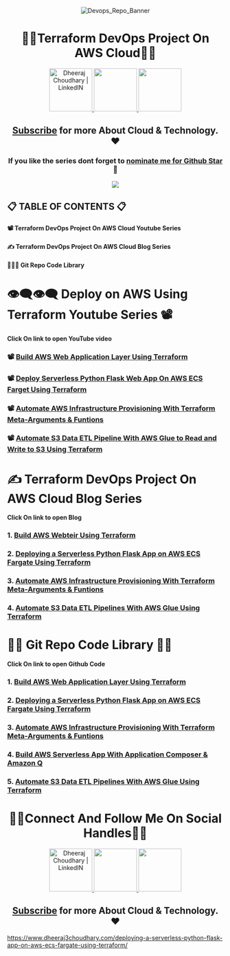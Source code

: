 <div align="center">

![Devops_Repo_Banner](https://github.com/dheeraj3choudhary/Terraform-And-AWS-Devops-Project/assets/88716270/88316e61-c4e3-4c05-843e-7c30cad4952f)

# 👨‍💻Terraform DevOps Project On AWS Cloud👨‍💻

<a href="https://www.linkedin.com/in/dheeraj-choudhary/" target="_blank">
  <img height="100" alt="Dheeraj Choudhary | LinkedIN"  src="https://user-images.githubusercontent.com/60597290/152035581-a7c6c0c3-65c3-4160-89c0-e90ddc1e8d4e.png"/>
</a> 

<a href="https://www.youtube.com/@dheeraj-choudhary?sub_confirmation=1">
    <img height="100" src="https://user-images.githubusercontent.com/60597290/152035929-b7f75d38-e1c2-4325-a97e-7b934b8534e2.png" />
</a>  

<a href="https://twitter.com/DheerajC30">
    <img height="100" src="https://user-images.githubusercontent.com/60597290/152035696-80cad2ec-b4dd-4552-88e6-b6b466124f5b.png" />
</a>  

## [Subscribe](https://www.youtube.com/@dheeraj-choudhary?sub_confirmation=1) for more About Cloud & Technology. ❤

### If you like the series dont forget to [nominate me for Github Star](https://stars.github.com/nominate/) 🌟

<a href="https://www.buymeacoffee.com/Dheeraj3"><img src="https://img.buymeacoffee.com/button-api/?text=Buy me a coffee&emoji=&slug=Dheeraj3&button_colour=5F7FFF&font_colour=ffffff&font_family=Cookie&outline_colour=000000&coffee_colour=FFDD00"></a>

</div>


## 📋 TABLE OF CONTENTS 📋
#### 📽 Terraform DevOps Project On AWS Cloud Youtube Series
#### ✍ Terraform DevOps Project On AWS Cloud Blog Series 
#### 👨🏻‍💻 Git Repo Code Library

# 👁‍🗨👁‍🗨 Deploy on AWS Using Terraform Youtube Series 📽
**Click On link to open YouTube video**

### 📽 [Build AWS Web Application Layer Using Terraform](https://youtu.be/M1qVScFHj3A)
### 📽 [Deploy Serverless Python Flask Web App On AWS ECS Farget Using Terraform](https://youtu.be/_tHj9R8WsHo)
### 📽 [Automate AWS Infrastructure Provisioning With Terraform Meta-Arguments & Funtions](https://youtu.be/3MFh9AZICmA)
### 📽 [Automate S3 Data ETL Pipeline With AWS Glue to Read and Write to S3 Using Terraform](https://youtu.be/rISNU8ZmG64)

# ✍ Terraform DevOps Project On AWS Cloud Blog Series
**Click On link to open Blog**
### 1. [Build AWS Webteir Using Terraform](https://www.dheeraj3choudhary.com/build-aws-webteir-with-terraform-infra-as-code/)
### 2. [Deploying a Serverless Python Flask App on AWS ECS Fargate Using Terraform](https://www.dheeraj3choudhary.com/deploying-a-serverless-python-flask-app-on-aws-ecs-fargate-using-terraform)
### 3. [Automate AWS Infrastructure Provisioning With Terraform Meta-Arguments & Funtions](https://www.dheeraj3choudhary.com/automating-aws-infrastructure-with-terraform-functions/)
### 4. [Automate S3 Data ETL Pipelines With AWS Glue Using Terraform](https://www.dheeraj3choudhary.com/automate-s3-data-etl-pipelines-with-aws-glue-using-terraform/)

# 👨‍💻 Git Repo Code Library 👨‍💻
**Click On link to open Github Code**
### 1. [Build AWS Web Application Layer Using Terraform](https://github.com/dheeraj3choudhary/Terraform-And-AWS-Devops-Project/tree/main/AWS_WebApplication_Tier_Project)
### 2. [Deploying a Serverless Python Flask App on AWS ECS Fargate Using Terraform](https://github.com/dheeraj3choudhary/Terraform-And-AWS-Devops-Project/tree/main/python_app_ecs_project)
### 3. [Automate AWS Infrastructure Provisioning With Terraform Meta-Arguments & Funtions](https://github.com/dheeraj3choudhary/Terraform-And-AWS-Devops-Project/tree/main/Infra_automation_with_terraform_functions)
### 4. [Build AWS Serverless App With Application Composer & Amazon Q](https://github.com/dheeraj3choudhary/Terraform-And-AWS-Devops-Project/tree/main/Build_AWS_Serverless_App)
### 5. [Automate S3 Data ETL Pipelines With AWS Glue Using Terraform](https://github.com/dheeraj3choudhary/Terraform-And-AWS-Devops-Project/tree/main/s3_read_write_etl_glue_pipeline)


<div align="center">

# 👨‍💻Connect And Follow Me On Social Handles👨‍💻

<a href="https://www.linkedin.com/in/dheeraj-choudhary/" target="_blank">
  <img height="100" alt="Dheeraj Choudhary | LinkedIN"  src="https://user-images.githubusercontent.com/60597290/152035581-a7c6c0c3-65c3-4160-89c0-e90ddc1e8d4e.png"/>
</a> 

<a href="https://www.youtube.com/@dheeraj-choudhary?sub_confirmation=1">
    <img height="100" src="https://user-images.githubusercontent.com/60597290/152035929-b7f75d38-e1c2-4325-a97e-7b934b8534e2.png" />
</a>  

<a href="https://twitter.com/DheerajC30">
    <img height="100" src="https://user-images.githubusercontent.com/60597290/152035696-80cad2ec-b4dd-4552-88e6-b6b466124f5b.png" />
</a>  

## [Subscribe](https://www.youtube.com/@dheeraj-choudhary?sub_confirmation=1) for more About Cloud & Technology. ❤

</div>

https://www.dheeraj3choudhary.com/deploying-a-serverless-python-flask-app-on-aws-ecs-fargate-using-terraform/
